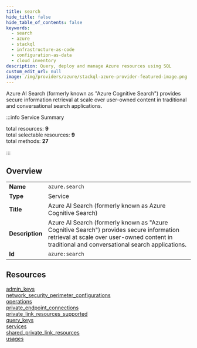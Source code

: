 ```yaml
---
title: search
hide_title: false
hide_table_of_contents: false
keywords:
  - search
  - azure
  - stackql
  - infrastructure-as-code
  - configuration-as-data
  - cloud inventory
description: Query, deploy and manage Azure resources using SQL
custom_edit_url: null
image: /img/providers/azure/stackql-azure-provider-featured-image.png
---
```


Azure AI Search (formerly known as "Azure Cognitive Search") provides secure information retrieval at scale over user-owned content in traditional and conversational search applications.  
    
:::info Service Summary

<div class="row">
<div class="providerDocColumn">
<span>total resources:&nbsp;<b>9</b></span><br />
<span>total selectable resources:&nbsp;<b>9</b></span><br />
<span>total methods:&nbsp;<b>27</b></span><br />
</div>
</div>

:::

## Overview
<table><tbody>
<tr><td><b>Name</b></td><td><code>azure.search</code></td></tr>
<tr><td><b>Type</b></td><td>Service</td></tr>
<tr><td><b>Title</b></td><td>Azure AI Search (formerly known as Azure Cognitive Search) </td></tr>
<tr><td><b>Description</b></td><td>Azure AI Search (formerly known as "Azure Cognitive Search") provides secure information retrieval at scale over user-owned content in traditional and conversational search applications.</td></tr>
<tr><td><b>Id</b></td><td><code>azure:search</code></td></tr>
</tbody></table>

## Resources
<div class="row">
<div class="providerDocColumn">
<a href="/providers/azure/search/admin_keys/">admin_keys</a><br />
<a href="/providers/azure/search/network_security_perimeter_configurations/">network_security_perimeter_configurations</a><br />
<a href="/providers/azure/search/operations/">operations</a><br />
<a href="/providers/azure/search/private_endpoint_connections/">private_endpoint_connections</a><br />
<a href="/providers/azure/search/private_link_resources_supported/">private_link_resources_supported</a><br />
</div>
<div class="providerDocColumn">
<a href="/providers/azure/search/query_keys/">query_keys</a><br />
<a href="/providers/azure/search/services/">services</a><br />
<a href="/providers/azure/search/shared_private_link_resources/">shared_private_link_resources</a><br />
<a href="/providers/azure/search/usages/">usages</a><br />
</div>
</div>
